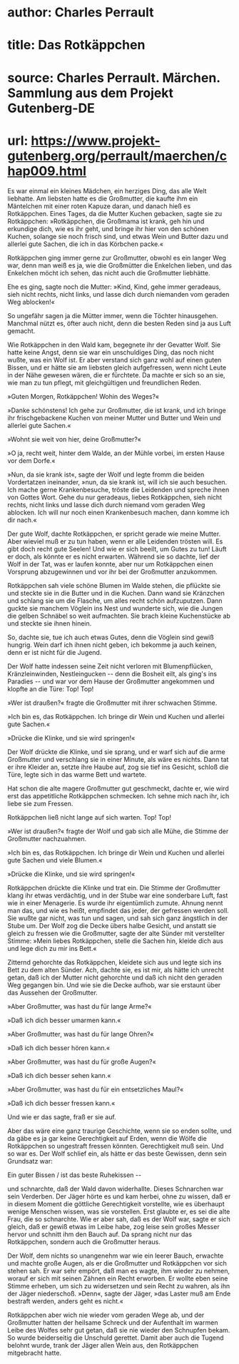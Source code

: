 # author: Charles Perrault
# title: Das Rotkäppchen
# source: Charles Perrault. Märchen. Sammlung aus dem Projekt Gutenberg-DE
# url: https://www.projekt-gutenberg.org/perrault/maerchen/chap009.html

Es war einmal ein kleines Mädchen, ein herziges Ding, das alle Welt
liebhatte. Am liebsten hatte es die Großmutter, die kaufte ihm ein
Mäntelchen mit einer roten Kapuze daran, und danach hieß es Rotkäppchen.
Eines Tages, da die Mutter Kuchen gebacken, sagte sie zu Rotkäppchen:
»Rotkäppchen, die Großmama ist krank, geh hin und erkundige dich, wie es
ihr geht, und bringe ihr hier von den schönen Kuchen, solange sie noch
frisch sind, und etwas Wein und Butter dazu und allerlei gute Sachen,
die ich in das Körbchen packe.«

Rotkäppchen ging immer gerne zur Großmutter, obwohl es ein langer Weg
war, denn man weiß es ja, wie die Großmütter die Enkelchen lieben, und
das Enkelchen möcht ich sehen, das nicht auch die Großmutter liebhätte.

Ehe es ging, sagte noch die Mutter: »Kind, Kind, gehe immer geradeaus,
sieh nicht rechts, nicht links, und lasse dich durch niemanden vom
geraden Weg ablocken!«

So ungefähr sagen ja die Mütter immer, wenn die Töchter hinausgehen.
Manchmal nützt es, öfter auch nicht, denn die besten Reden sind ja aus
Luft gemacht.

Wie Rotkäppchen in den Wald kam, begegnete ihr der Gevatter Wolf. Sie
hatte keine Angst, denn sie war ein unschuldiges Ding, das noch nicht
wußte, was ein Wolf ist. Er aber verstand sich ganz wohl auf einen guten
Bissen, und er hätte sie am liebsten gleich aufgefressen, wenn nicht
Leute in der Nähe gewesen wären, die er fürchtete. Da machte er sich so
an sie, wie man zu tun pflegt, mit gleichgültigen und freundlichen
Reden.

»Guten Morgen, Rotkäppchen! Wohin des Weges?«

»Danke schönstens! Ich gehe zur Großmutter, die ist krank, und ich
bringe ihr frischgebackene Kuchen von meiner Mutter und Butter und Wein
und allerlei gute Sachen.«

»Wohnt sie weit von hier, deine Großmutter?«

»O ja, recht weit, hinter dem Walde, an der Mühle vorbei, im ersten
Hause vor dem Dorfe.«

»Nun, da sie krank ist«, sagte der Wolf und legte fromm die beiden
Vordertatzen ineinander, »nun, da sie krank ist, will ich sie auch
besuchen. Ich mache gerne Krankenbesuche, tröste die Leidenden und
spreche ihnen von Gottes Wort. Gehe du nur geradeaus, liebes
Rotkäppchen, sieh nicht rechts, nicht links und lasse dich durch niemand
vom geraden Weg ablocken. Ich will nur noch einen Krankenbesuch machen,
dann komme ich dir nach.«

Der gute Wolf, dachte Rotkäppchen, er spricht gerade wie meine Mutter.
Aber wieviel muß er zu tun haben, wenn er alle Leidenden trösten will.
Es gibt doch recht gute Seelen! Und wie er sich beeilt, um Gutes zu tun!
Läuft er doch, als könnte er es nicht erwarten. Während sie so dachte,
lief der Wolf in der Tat, was er laufen konnte, aber nur um Rotkäppchen
einen Vorsprung abzugewinnen und vor ihr bei der Großmutter anzukommen.

Rotkäppchen sah viele schöne Blumen im Walde stehen, die pflückte sie
und steckte sie in die Butter und in die Kuchen. Dann wand sie Kränzchen
und schlang sie um die Flasche, um alles recht schön aufzuputzen. Dann
guckte sie manchem Vöglein ins Nest und wunderte sich, wie die Jungen
die gelben Schnäbel so weit aufmachten. Sie brach kleine Kuchenstücke ab
und steckte sie ihnen hinein.

So, dachte sie, tue ich auch etwas Gutes, denn die Vöglein sind gewiß
hungrig. Wein darf ich ihnen nicht geben, ich bekomme ja auch keinen,
denn er ist nicht für die Jugend.

Der Wolf hatte indessen seine Zeit nicht verloren mit Blumenpflücken,
Kränzleinwinden, Nestleingucken -- denn die Bosheit eilt, als ging\'s
ins Paradies -- und war vor dem Hause der Großmutter angekommen und
klopfte an die Türe: Top! Top!

»Wer ist draußen?« fragte die Großmutter mit ihrer schwachen Stimme.

»Ich bin es, das Rotkäppchen. Ich bringe dir Wein und Kuchen und
allerlei gute Sachen.«

»Drücke die Klinke, und sie wird springen!«

Der Wolf drückte die Klinke, und sie sprang, und er warf sich auf die
arme Großmutter und verschlang sie in einer Minute, als wäre es nichts.
Dann tat er ihre Kleider an, setzte ihre Haube auf, zog sie tief ins
Gesicht, schloß die Türe, legte sich in das warme Bett und wartete.

Hat schon die alte magere Großmutter gut geschmeckt, dachte er, wie wird
erst das appetitliche Rotkäppchen schmecken. Ich sehne mich nach ihr,
ich liebe sie zum Fressen.

Rotkäppchen ließ nicht lange auf sich warten. Top! Top!

»Wer ist draußen?« fragte der Wolf und gab sich alle Mühe, die Stimme
der Großmutter nachzuahmen.

»Ich bin es, das Rotkäppchen. Ich bringe dir Wein und Kuchen und
allerlei gute Sachen und viele Blumen.«

»Drücke die Klinke, und sie wird springen!«

Rotkäppchen drückte die Klinke und trat ein. Die Stimme der Großmutter
klang ihr etwas verdächtig, und in der Stube war eine sonderbare Luft,
fast wie in einer Menagerie. Es wurde ihr eigentümlich zumute. Ahnung
nennt man das, und wie es heißt, empfindet das jeder, der gefressen
werden soll. Sie wußte gar nicht, was tun und sagen, und sah sich ganz
ängstlich in der Stube um. Der Wolf zog die Decke übers halbe Gesicht,
und anstatt sie gleich zu fressen wie die Großmutter, sagte der alte
Sünder mit verstellter Stimme: »Mein liebes Rotkäppchen, stelle die
Sachen hin, kleide dich aus und lege dich zu mir ins Bett.«

Zitternd gehorchte das Rotkäppchen, kleidete sich aus und legte sich ins
Bett zu dem alten Sünder. Ach, dachte sie, es ist mir, als hätte ich
unrecht getan, daß ich der Mutter nicht gehorchte und daß ich nicht den
geraden Weg gegangen bin. Und wie sie die Decke aufhob, war sie erstaunt
über das Aussehen der Großmutter.

»Aber Großmutter, was hast du für lange Arme?«

»Daß ich dich besser umarmen kann.«

»Aber Großmutter, was hast du für lange Ohren?«

»Daß ich dich besser hören kann.«

»Aber Großmutter, was hast du für große Augen?«

»Daß ich dich besser sehen kann.«

»Aber Großmutter, was hast du für ein entsetzliches Maul?«

»Daß ich dich besser fressen kann.«

Und wie er das sagte, fraß er sie auf.

Aber das wäre eine ganz traurige Geschichte, wenn sie so enden sollte,
und da gäbe es ja gar keine Gerechtigkeit auf Erden, wenn die Wölfe die
Rotkäppchen so ungestraft fressen könnten. Gerechtigkeit muß sein. Und
so war es. Der Wolf schlief ein, als hätte er das beste Gewissen, denn
sein Grundsatz war:

Ein guter Bissen /
ist das beste Ruhekissen --

und schnarchte, daß der Wald davon widerhallte. Dieses Schnarchen war
sein Verderben. Der Jäger hörte es und kam herbei, ohne zu wissen, daß
er in diesem Moment die göttliche Gerechtigkeit vorstellte, wie es
überhaupt wenige Menschen wissen, was sie vorstellen. Erst glaubte er,
es sei die alte Frau, die so schnarchte. Wie er aber sah, daß es der
Wolf war, sagte er sich gleich, daß er gewiß etwas im Leibe habe, zog
leise sein großes Messer hervor und schnitt ihm den Bauch auf. Da sprang
nicht nur das Rotkäppchen, sondern auch die Großmutter heraus.

Der Wolf, dem nichts so unangenehm war wie ein leerer Bauch, erwachte
und machte große Augen, als er die Großmutter und Rotkäppchen vor sich
stehen sah. Er war sehr empört, daß man es wagte, ihm wieder zu nehmen,
worauf er sich mit seinen Zähnen ein Recht erworben. Er wollte eben
seine Stimme erheben, um sich zu widersetzen und sein Recht zu wahren,
als ihn der Jäger niederschoß. »Denn«, sagte der Jäger, »das Laster muß
am Ende bestraft werden, anders geht es nicht.«

Rotkäppchen aber wich nie wieder vom geraden Wege ab, und der Großmutter
hatten der heilsame Schreck und der Aufenthalt im warmen Leibe des
Wolfes sehr gut getan, daß sie nie wieder den Schnupfen bekam. So wurde
beiderseitig die Unschuld gerettet. Damit aber auch die Tugend belohnt
wurde, trank der Jäger allen Wein aus, den Rotkäppchen mitgebracht
hatte.